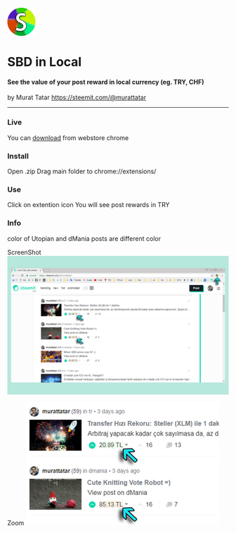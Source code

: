 ![](https://raw.githubusercontent.com/murattatar/SBD-Yerel/master/64.png)

# SBD in Local
#### See the value of your post reward in local currency (eg. TRY, CHF)
by Murat Tatar https://steemit.com/@murattatar

----
### Live
You can [download](https://chrome.google.com/webstore/detail/sbd-yerel/hpacacbhnnjbpdbbamlpnfcmibkdiodf) from webstore chrome 

### Install
Open .zip Drag main folder to chrome://extensions/

### Use
Click on extention icon You will see post rewards in TRY

### Info
color of Utopian and dMania posts are different color

ScreenShot
![](https://raw.githubusercontent.com/murattatar/SBD-Yerel/master/sss.jpg)

Zoom
![](https://raw.githubusercontent.com/murattatar/SBD-Yerel/master/tt.jpg)

